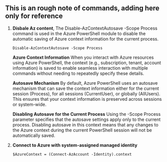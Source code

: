 ## This is an rough note of commands, adding here only for reference

1. **Disbale Az content**,  The Disable-AzContextAutosave -Scope Process command is used in the Azure PowerShell module to disable the automatic saving of Azure context information for the current process.

    `Disable-AzContextAutosave -Scope Process `

     **Azure Context Information**
           When you interact with Azure resources using Azure PowerShell, the context (e.g., subscription, tenant, account information) is saved to enable seamless interaction with 
       multiple commands without needing to repeatedly specify these details.

     **Autosave Mechanism**
         By default, Azure PowerShell uses an autosave mechanism that can save the context information either for the current session (Process), for all sessions (CurrentUser), or globally 
     (AllUsers). This ensures that your context information is preserved across sessions or system-wide.

     **Disabling Autosave for the Current Process**
         Using the -Scope Process parameter specifies that the autosave settings apply only to the current process. Disabling autosave in this context means that any changes to the Azure context during the current PowerShell session will not be automatically saved.

2. **Connect to Azure with system-assigned managed identity**
   
   `$AzureContext = (Connect-AzAccount -Identity).context`
